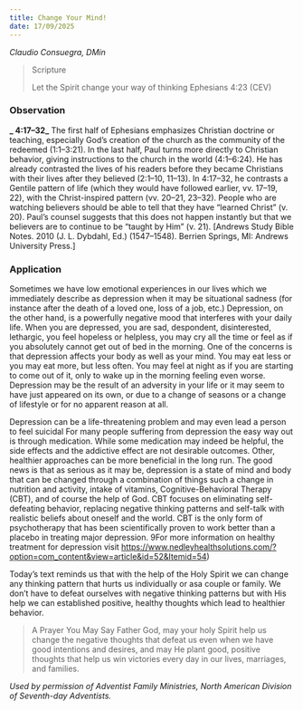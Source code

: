 ```yaml
---
title: Change Your Mind!
date: 17/09/2025
---
```


_Claudio Consuegra, DMin_

> <p>Scripture</p>
> Let the Spirit change your way of thinking Ephesians 4:23 (CEV)

### Observation

**_ 4:17–32_** The first half of Ephesians emphasizes Christian doctrine or teaching, especially God’s creation of the church as the community of the redeemed (1:1–3:21). In the last half, Paul turns more directly to Christian behavior, giving instructions to the church in the world (4:1–6:24). He has already contrasted the lives of his readers before they became Christians with their lives after they believed (2:1–10, 11–13). In 4:17–32, he contrasts a Gentile pattern of life (which they would have followed earlier, vv. 17–19, 22), with the Christ-inspired pattern (vv. 20–21, 23–32). People who are watching believers should be able to tell that they have “learned Christ” (v. 20). Paul’s counsel suggests that this does not happen instantly but that we believers are to continue to be “taught by Him” (v. 21). [Andrews Study Bible Notes. 2010 (J. L. Dybdahl, Ed.) (1547–1548). Berrien Springs, MI: Andrews University Press.]

### Application

Sometimes we have low emotional experiences in our lives which we immediately describe as depression when it may be situational sadness (for instance after the death of a loved one, loss of a job, etc.) Depression, on the other hand, is a powerfully negative mood that interferes with your daily life. When you are depressed, you are sad, despondent, disinterested, lethargic, you feel hopeless or helpless, you may cry all the time or feel as if you absolutely cannot get out of bed in the morning. One of the concerns is that depression affects your body as well as your mind. You may eat less or you may eat more, but less often. You may feel at night as if you are starting to come out of it, only to wake up in the morning feeling even worse. Depression may be the result of an adversity in your life or it may seem to have just appeared on its own, or due to a change of seasons or a change of lifestyle or for no apparent reason at all.

Depression can be a life-threatening problem and may even lead a person to feel suicidal For many people suffering from depression the easy way out is through medication. While some medication may indeed be helpful, the side effects and the addictive effect are not desirable outcomes. Other, healthier approaches can be more beneficial in the long run. The good news is that as serious as it may be, depression is a state of mind and body that can be changed through a combination of things such a change in nutrition and activity, intake of vitamins, Cognitive-Behavioral Therapy (CBT), and of course the help of God. CBT focuses on eliminating self-defeating behavior, replacing negative thinking patterns and self-talk with realistic beliefs about oneself and the world. CBT is the only form of psychotherapy that has been scientifically proven to work better than a placebo in treating major depression. 9For more information on healthy treatment for depression visit https://www.nedleyhealthsolutions.com/?option=com_content&view=article&id=52&Itemid=54)

Today’s text reminds us that with the help of the Holy Spirit we can change any thinking pattern that hurts us individually or asa couple or family. We don’t have to defeat ourselves with negative thinking patterns but with His help we can established positive, healthy thoughts which lead to healthier behavior.

> <callout>A Prayer You May Say</callout>
> Father God, may your holy Spirit help us change the negative thoughts that defeat us even when we have good intentions and desires, and may He plant good, positive thoughts that help us win victories every day in our lives, marriages, and families.

_Used by permission of Adventist Family Ministries, North American Division of Seventh-day Adventists._
